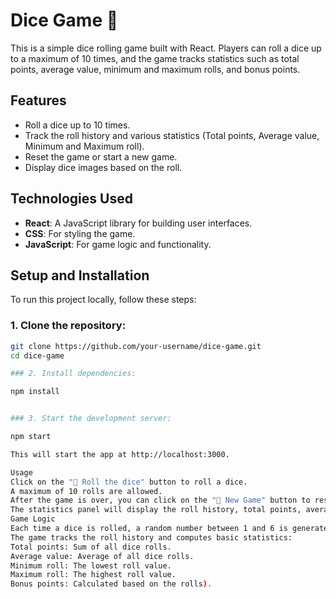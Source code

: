 # Dice Game 🎲

This is a simple dice rolling game built with React. Players can roll a dice up to a maximum of 10 times, and the game tracks statistics such as total points, average value, minimum and maximum rolls, and bonus points.

## Features

- Roll a dice up to 10 times.
- Track the roll history and various statistics (Total points, Average value, Minimum and Maximum roll).
- Reset the game or start a new game.
- Display dice images based on the roll.

## Technologies Used

- **React**: A JavaScript library for building user interfaces.
- **CSS**: For styling the game.
- **JavaScript**: For game logic and functionality.

## Setup and Installation

To run this project locally, follow these steps:

### 1. Clone the repository:

```bash
git clone https://github.com/your-username/dice-game.git
cd dice-game

### 2. Install dependencies:

npm install


### 3. Start the development server:

npm start

This will start the app at http://localhost:3000.

Usage
Click on the "🎲 Roll the dice" button to roll a dice.
A maximum of 10 rolls are allowed.
After the game is over, you can click on the "🔄 New Game" button to reset the game and start fresh.
The statistics panel will display the roll history, total points, average value, minimum and maximum rolls, and bonus points.
Game Logic
Each time a dice is rolled, a random number between 1 and 6 is generated.
The game tracks the roll history and computes basic statistics:
Total points: Sum of all dice rolls.
Average value: Average of all dice rolls.
Minimum roll: The lowest roll value.
Maximum roll: The highest roll value.
Bonus points: Calculated based on the rolls).
